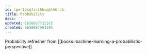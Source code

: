 ```yaml
---
id: lper1zsqfiri6buq6hh6rcb
title: Probability
desc: ''
updated: 1656887712372
created: 1656887691195
---
```


Probability refresher from [[books.machine-learning-a-probabilistic-perspective]]
